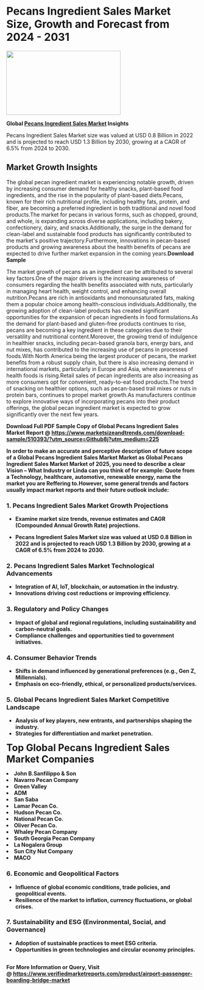 <H1>Pecans Ingredient Sales Market Size, Growth and Forecast from 2024 - 2031</H1><img class="aligncenter size-medium wp-image-584254" src="https://thirdeyenews.in/wp-content/uploads/2024/09/Global-Market-Research-300x168.jpeg" alt="" width="300" height="168" /><p><strong>Global&nbsp;<a href="https://www.marketsizeandtrends.com/download-sample/510393/?utm_source=Github8j?utm_medium=225">Pecans Ingredient Sales Market</a> Insights</strong></p><p>Pecans Ingredient Sales Market size was valued at USD 0.8 Billion in 2022 and is projected to reach USD 1.3 Billion by 2030, growing at a CAGR of 6.5% from 2024 to 2030.</p><p><h2>Market Growth Insights</h2> <p>The global pecan ingredient market is experiencing notable growth, driven by increasing consumer demand for healthy snacks, plant-based food ingredients, and the rise in the popularity of plant-based diets.Pecans, known for their rich nutritional profile, including healthy fats, protein, and fiber, are becoming a preferred ingredient in both traditional and novel food products.The market for pecans in various forms, such as chopped, ground, and whole, is expanding across diverse applications, including bakery, confectionery, dairy, and snacks.Additionally, the surge in the demand for clean-label and sustainable food products has significantly contributed to the market's positive trajectory.Furthermore, innovations in pecan-based products and growing awareness about the health benefits of pecans are expected to drive further market expansion in the coming years.<strong>Download Sample</strong> </p> <p>The market growth of pecans as an ingredient can be attributed to several key factors.One of the major drivers is the increasing awareness of consumers regarding the health benefits associated with nuts, particularly in managing heart health, weight control, and enhancing overall nutrition.Pecans are rich in antioxidants and monounsaturated fats, making them a popular choice among health-conscious individuals.Additionally, the growing adoption of clean-label products has created significant opportunities for the expansion of pecan ingredients in food formulations.As the demand for plant-based and gluten-free products continues to rise, pecans are becoming a key ingredient in these categories due to their versatility and nutritional content.Moreover, the growing trend of indulgence in healthier snacks, including pecan-based granola bars, energy bars, and nut mixes, has contributed to the increasing use of pecans in processed foods.With North America being the largest producer of pecans, the market benefits from a robust supply chain, but there is also increasing demand in international markets, particularly in Europe and Asia, where awareness of health foods is rising.Retail sales of pecan ingredients are also increasing as more consumers opt for convenient, ready-to-eat food products.The trend of snacking on healthier options, such as pecan-based trail mixes or nuts in protein bars, continues to propel market growth.As manufacturers continue to explore innovative ways of incorporating pecans into their product offerings, the global pecan ingredient market is expected to grow significantly over the next few years.<strong></p><p><span class=""><strong>Download Full PDF Sample Copy of Global Pecans Ingredient Sales Market Report</strong> @ <a href="https://www.marketsizeandtrends.com/download-sample/510393/?utm_source=Github8j?utm_medium=225" target="_blank">https://www.marketsizeandtrends.com/download-sample/510393/?utm_source=Github8j?utm_medium=225</a></span></p><p>In order to make an accurate and perceptive description of future scope of a Global&nbsp;Pecans Ingredient Sales Market Market as Global&nbsp;Pecans Ingredient Sales Market Market of 2025, you need to describe a clear Vision &ndash; What Industry or Linda can you think of for example: Quote from a Technology, healthcare, automotive, renewable energy, name the market you are Reffering to.However, some general trends and factors usually impact market reports and their future outlook include:</p><h3>1.&nbsp;<strong>Pecans Ingredient Sales Market Growth Projections</strong></h3><ul><li>Examine market size trends, revenue estimates and CAGR (Compounded Annual Growth Rate) projections.</li><li><p>Pecans Ingredient Sales Market size was valued at USD 0.8 Billion in 2022 and is projected to reach USD 1.3 Billion by 2030, growing at a CAGR of 6.5% from 2024 to 2030.</p></li></ul><h3>2.&nbsp;<strong>Pecans Ingredient Sales Market Technological Advancements</strong></h3><ul><li>Integration of AI, IoT, blockchain, or automation in the industry.</li><li>Innovations driving cost reductions or improving efficiency.</li></ul><h3>3.&nbsp;<strong>Regulatory and Policy Changes</strong></h3><ul><li>Impact of global and regional regulations, including sustainability and carbon-neutral goals.</li><li>Compliance challenges and opportunities tied to government initiatives.</li></ul><h3>4.&nbsp;<strong>Consumer Behavior Trends</strong></h3><ul><li>Shifts in demand influenced by generational preferences (e.g., Gen Z, Millennials).</li><li>Emphasis on eco-friendly, ethical, or personalized products/services.</li></ul><h3>5.&nbsp;<strong>Global Pecans Ingredient Sales Market Competitive Landscape</strong></h3><ul><li>Analysis of key players, new entrants, and partnerships shaping the industry.</li><li>Strategies for differentiation and market penetration.</li></ul><p data-pm-slice="1 1 []"><span style="color: inherit; font-family: inherit; font-size: 25px;">Top Global Pecans Ingredient Sales Market Companies</span></p><div class="" data-test-id=""><p><li>John B.Sanfilippo & Son</li><li> Navarro Pecan Company</li><li> Green Valley</li><li> ADM</li><li> San Saba</li><li> Lamar Pecan Co.</li><li> Hudson Pecan Co.</li><li> National Pecan Co.</li><li> Oliver Pecan Co.</li><li> Whaley Pecan Company</li><li> South Georgia Pecan Company</li><li> La Nogalera Group</li><li> Sun City Nut Company</li><li> MACO</li></p></div><h3>6.&nbsp;<strong>Economic and Geopolitical Factors</strong></h3><ul><li>Influence of global economic conditions, trade policies, and geopolitical events.</li><li>Resilience of the market to inflation, currency fluctuations, or global crises.</li></ul><h3>7.&nbsp;<strong>Sustainability and ESG (Environmental, Social, and Governance)</strong></h3><ul><li>Adoption of sustainable practices to meet ESG criteria.</li><li>Opportunities in green technologies and circular economy principles.</li></ul><h2><strong style="font-size: 14px;">For More Information or Query, Visit @&nbsp;</strong><a style="background-color: #ffffff; font-size: 14px;" href="https://www.marketsizeandtrends.com/report/pecans-ingredient-sales-market/" target="_blank">https://www.verifiedmarketreports.com/product/airport-passenger-boarding-bridge-market</a></h2>